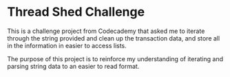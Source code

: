# Thread Shed Challenge

This is a challenge project from Codecademy that asked me to iterate through the string provided and clean up the transaction data, and store all in the information in easier to access lists.

The purpose of this project is to reinforce my understanding of iterating and parsing string data to an easier to read format.